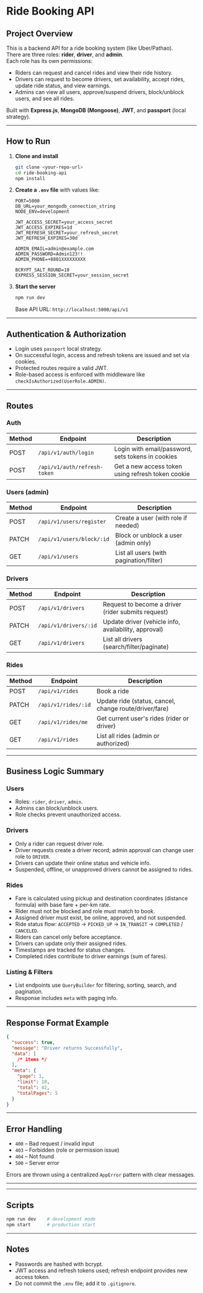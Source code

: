 # Ride Booking API

## Project Overview

This is a backend API for a ride booking system (like Uber/Pathao).  
There are three roles: **rider**, **driver**, and **admin**.  
Each role has its own permissions:

- Riders can request and cancel rides and view their ride history.
- Drivers can request to become drivers, set availability, accept rides, update ride status, and view earnings.
- Admins can view all users, approve/suspend drivers, block/unblock users, and see all rides.

Built with **Express.js**, **MongoDB (Mongoose)**, **JWT**, and **passport** (local strategy).

---

## How to Run

1. **Clone and install**

   ```bash
   git clone <your-repo-url>
   cd ride-booking-api
   npm install
   ```

2. **Create a `.env` file** with values like:

   ```env
   PORT=5000
   DB_URL=your_mongodb_connection_string
   NODE_ENV=development

   JWT_ACCESS_SECRET=your_access_secret
   JWT_ACCESS_EXPIRES=1d
   JWT_REFRESH_SECRET=your_refresh_secret
   JWT_REFRESH_EXPIRES=30d

   ADMIN_EMAIL=admin@example.com
   ADMIN_PASSWORD=Admin123!!
   ADMIN_PHONE=+8801XXXXXXXXX

   BCRYPT_SALT_ROUND=10
   EXPRESS_SESSION_SECRET=your_session_secret
   ```

3. **Start the server**

   ```bash
   npm run dev
   ```

   Base API URL: `http://localhost:5000/api/v1`

---

## Authentication & Authorization

- Login uses `passport` local strategy.
- On successful login, access and refresh tokens are issued and set via cookies.
- Protected routes require a valid JWT.
- Role-based access is enforced with middleware like `checkIsAuthorized(UserRole.ADMIN)`.

---

## Routes

### Auth

| Method | Endpoint                     | Description                                       |
| ------ | ---------------------------- | ------------------------------------------------- |
| POST   | `/api/v1/auth/login`         | Login with email/password, sets tokens in cookies |
| POST   | `/api/v1/auth/refresh-token` | Get a new access token using refresh token cookie |

### Users (admin)

| Method | Endpoint                  | Description                             |
| ------ | ------------------------- | --------------------------------------- |
| POST   | `/api/v1/users/register`  | Create a user (with role if needed)     |
| PATCH  | `/api/v1/users/block/:id` | Block or unblock a user (admin only)    |
| GET    | `/api/v1/users`           | List all users (with pagination/filter) |

### Drivers

| Method | Endpoint              | Description                                          |
| ------ | --------------------- | ---------------------------------------------------- |
| POST   | `/api/v1/drivers`     | Request to become a driver (rider submits request)   |
| PATCH  | `/api/v1/drivers/:id` | Update driver (vehicle info, availability, approval) |
| GET    | `/api/v1/drivers`     | List all drivers (search/filter/paginate)            |

### Rides

| Method | Endpoint            | Description                                            |
| ------ | ------------------- | ------------------------------------------------------ |
| POST   | `/api/v1/rides`     | Book a ride                                            |
| PATCH  | `/api/v1/rides/:id` | Update ride (status, cancel, change route/driver/fare) |
| GET    | `/api/v1/rides/me`  | Get current user's rides (rider or driver)             |
| GET    | `/api/v1/rides`     | List all rides (admin or authorized)                   |

---

## Business Logic Summary

### Users

- Roles: `rider`, `driver`, `admin`.
- Admins can block/unblock users.
- Role checks prevent unauthorized access.

### Drivers

- Only a rider can request driver role.
- Driver requests create a driver record; admin approval can change user role to `DRIVER`.
- Drivers can update their online status and vehicle info.
- Suspended, offline, or unapproved drivers cannot be assigned to rides.

### Rides

- Fare is calculated using pickup and destination coordinates (distance formula) with base fare + per-km rate.
- Rider must not be blocked and role must match to book.
- Assigned driver must exist, be online, approved, and not suspended.
- Ride status flow: `ACCEPTED` → `PICKED_UP` → `IN_TRANSIT` → `COMPLETED` / `CANCELED`.
- Riders can cancel only before acceptance.
- Drivers can update only their assigned rides.
- Timestamps are tracked for status changes.
- Completed rides contribute to driver earnings (sum of fares).

### Listing & Filters

- List endpoints use `QueryBuilder` for filtering, sorting, search, and pagination.
- Response includes `meta` with paging info.

---

## Response Format Example

```json
{
  "success": true,
  "message": "Driver returns Successfully",
  "data": [
    /* items */
  ],
  "meta": {
    "page": 1,
    "limit": 10,
    "total": 42,
    "totalPages": 5
  }
}
```

---

## Error Handling

- `400` – Bad request / invalid input
- `403` – Forbidden (role or permission issue)
- `404` – Not found
- `500` – Server error

Errors are thrown using a centralized `AppError` pattern with clear messages.

---

---

## Scripts

```bash
npm run dev    # development mode
npm start      # production start
```

---

## Notes

- Passwords are hashed with bcrypt.
- JWT access and refresh tokens used; refresh endpoint provides new access token.
- Do not commit the `.env` file; add it to `.gitignore`.
